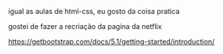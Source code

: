igual as aulas de html-css, eu gosto da coisa pratica

gostei de fazer a recriação da pagina da netflix

https://getbootstrap.com/docs/5.1/getting-started/introduction/